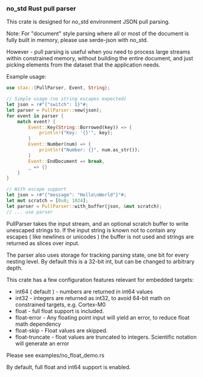 ### no_std Rust pull parser

This crate is designed for no_std environment JSON pull parsing.

Note: For "document" style parsing where all or most of the document is fully
built in memory, please use serde-json with no_std.

However - pull parsing is useful when you need to process large streams within
constrained memory, without building the entire document, and just picking
elements from the dataset that the application needs.

Example usage:
```rust
use stax::{PullParser, Event, String};

// Simple usage (no string escapes expected)
let json = r#"{"switch": 1}"#;
let parser = PullParser::new(json);
for event in parser {
    match event? {
        Event::Key(String::Borrowed(key)) => {
            println!("Key: '{}'", key);
        }
        Event::Number(num) => {
            println!("Number: {}", num.as_str());
        }
        Event::EndDocument => break,
        _ => {}
    }
}

// With escape support
let json = r#"{"message": "Hello\nWorld"}"#;
let mut scratch = [0u8; 1024];
let parser = PullParser::with_buffer(json, &mut scratch);
// ... use parser
```

PullParser takes the input stream, and an optional scratch buffer
to write unescaped strings to. If the input string is known not
to contain any escapes ( like newlines or unicodes ) the buffer
is not used and strings are returned as slices over input.

The parser also uses storage for tracking parsing state, one bit for
every nesting level. By default this is a 32-bit int, but can be changed
to arbitrary depth.

This crate has a few configuration features relevant for embedded targets:

 * int64 ( default ) - numbers are returned in int64 values
 * int32 - integers are returned as int32, to avoid 64-bit math on constrained targets, e.g. Cortex-M0
 * float - full float support is included.
 * float-error - Any floating point input will yield an error, to reduce float math dependency
 * float-skip - Float values are skipped.
 * float-truncate - float values are truncated to integers. Scientific notation will generate an error

 Please see examples/no_float_demo.rs

 By default, full float and int64 support is enabled.

